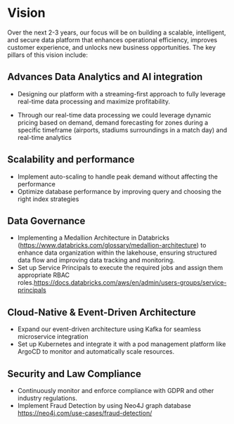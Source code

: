 
# Vision

Over the next 2-3 years, our focus will be on building a scalable, intelligent, and secure data platform that enhances operational efficiency, improves customer experience, and unlocks new business opportunities. The key pillars of this vision include:
## Advances Data Analytics and AI integration
- Designing our platform with a streaming-first approach to fully leverage real-time data processing and maximize profitability.

- Through our real-time data processing we could leverage dynamic pricing based on demand, demand forecasting for zones during a specific timeframe (airports, stadiums surroundings in a match day) and real-time analytics

## Scalability and performance
- Implement auto-scaling to handle peak demand without affecting the performance
- Optimize database performance by improving query and choosing the right index strategies

## Data Governance

- Implementing a Medallion Architecture in Databricks (https://www.databricks.com/glossary/medallion-architecture) to enhance data organization within the lakehouse, ensuring structured data flow and improving data tracking and monitoring.
- Set up Service Principals to execute the required jobs and assign them appropriate RBAC roles.https://docs.databricks.com/aws/en/admin/users-groups/service-principals

## Cloud-Native & Event-Driven Architecture

- Expand our event-driven architecture using Kafka for seamless microservice integration
- Set up Kubernetes and integrate it with a pod management platform like ArgoCD to monitor and automatically scale resources.

## Security and Law Compliance
- Continuously monitor and enforce compliance with GDPR and other industry regulations.
- Implement Fraud Detection by using Neo4J graph database https://neo4j.com/use-cases/fraud-detection/